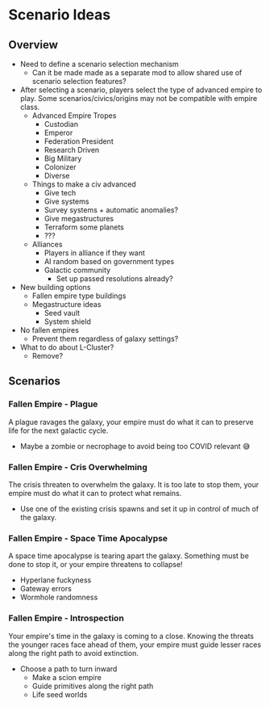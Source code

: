 # Scenario Ideas

## Overview

- Need to define a scenario selection mechanism
  - Can it be made made as a separate mod to allow shared use
    of scenario selection features?
- After selecting a scenario, players select the type of advanced empire to play.
  Some scenarios/civics/origins may not be compatible with empire class.
  - Advanced Empire Tropes
    - Custodian 
    - Emperor
    - Federation President
    - Research Driven
    - Big Military
    - Colonizer
    - Diverse
  - Things to make a civ advanced
    - Give tech
    - Give systems
    - Survey systems + automatic anomalies?
    - Give megastructures
    - Terraform some planets
    - ???
  - Alliances
    - Players in alliance if they want
    - AI random based on government types
    - Galactic community
      - Set up passed resolutions already?
- New building options
  - Fallen empire type buildings
  - Megastructure ideas
    - Seed vault
    - System shield
- No fallen empires
  - Prevent them regardless of galaxy settings?
- What to do about L-Cluster?
  - Remove?

## Scenarios

### Fallen Empire - Plague

A plague ravages the galaxy, your empire must do what it can to preserve life for the next galactic cycle.

- Maybe a zombie or necrophage to avoid being too COVID relevant 😅

### Fallen Empire - Cris Overwhelming

The crisis threaten to overwhelm the galaxy. It is too late to stop them, your empire must do what it can to protect what remains. 

- Use one of the existing crisis spawns and set it up in control of much of the galaxy. 

### Fallen Empire - Space Time Apocalypse

A space time apocalypse is tearing apart the galaxy. Something must be done to stop it, or your empire threatens to collapse!

- Hyperlane fuckyness
- Gateway errors
- Wormhole randomness

### Fallen Empire - Introspection 

Your empire's time in the galaxy is coming to a close. Knowing the threats the younger races face ahead of them, your 
empire must guide lesser races along the right path to avoid extinction.

- Choose a path to turn inward
  - Make a scion empire
  - Guide primitives along the right path
  - Life seed worlds
